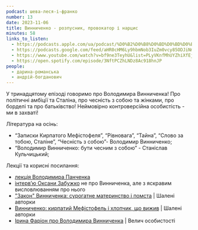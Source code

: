 ```yaml
---
podcast: шева-леся-і-франко
number: 13
date: 2023-11-06
title: Винниченко - розпусник, провокатор і нарцис
minutes: 58
links_to_listen:
  - https://podcasts.apple.com/ua/podcast/%D0%B2%D0%B8%D0%BD%D0%BD%D0%B8%D1%87%D0%B5%D0%BD%D0%BA%D0%BE-%D1%80%D0%BE%D0%B7%D0%BF%D1%83%D1%81%D0%BD%D0%B8%D0%BA-%D0%BF%D1%80%D0%BE%D0%B2%D0%BE%D0%BA%D0%B0%D1%82%D0%BE%D1%80-%D1%96-%D0%BD%D0%B0%D1%80%D1%86%D0%B8%D1%81-%D1%88%D0%B5%D0%B2%D0%B0-%D0%BB%D0%B5%D1%81%D1%8F/id1624744195?i=1000633881813
  - https://podcasts.google.com/feed/aHR0cHM6Ly9hbmNob3IuZm0vcy85ODJiNmI4MC9wb2RjYXN0L3Jzcw/episode/NjZmMGRiNzctNDZkNy00OTcxLTllNjYtMDA3NzVkMTM2MzEz
  - https://www.youtube.com/watch?v=bf9ne3TeyhU&list=PLyVKnfMhUYZhiXfEjvTEfx7QNnHhbIA1X&index=13&pp=iAQB
  - https://open.spotify.com/episode/3NftPCZhLNDz8Ac918hnJP
people:
  - дарина-романська
  - андрій-богданович
---
```


У тринадцятому епізоді говоримо про Володимира Винниченка! Про політичні
амбіції та Сталіна, про чесність з собою та жінками, про борделі та про
батьківство! Неймовірно контроверсійна особистість - ми в захваті!

Література на осінь:

- “Записки Кирпатого Мефістофеля”, “Рівновага”, “Тайна”, “Слово за тобою, Сталіне”, “Чесність з собою”- Володимир Винниченко;
- “Володимир Винниченко: бути чесним з собою” - Станіслав Кульчицький;

Лекції та корисні посилання:

- [лекція Володимира Панченка][1]
- [інтерв’ю Оксани Забужко][2] не про Винниченка, але з яскравим висловлюванням про нього
- ["Закон" Винниченка: сурогатне материнство і помста][3] \| Шалені авторки
- [Винниченко: кирпатий Мефістофель і хлопчик, що вижив][4] \| Шалені авторки
- [Ірина Фаріон про Володимира Винниченка][5] \| Велич особистості

[1]: https://www.youtube.com/watch?v=Tz2jRC1_TTQ
[2]: https://www.youtube.com/watch?v=qHN15fspVk4
[3]: https://www.youtube.com/watch?v=Yq9JeCRzfqk&t=117s
[4]: https://www.youtube.com/watch?v=CtWaTNsBkdc&t=406s
[5]: https://www.youtube.com/watch?v=EIaNAXQQtvY
